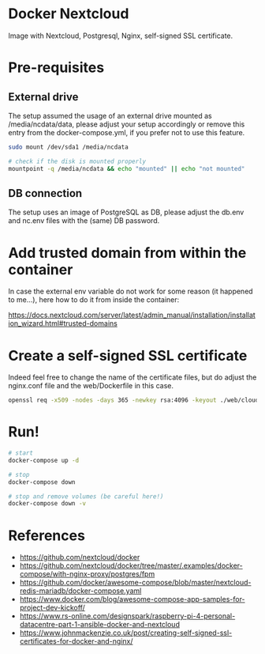 # Docker Nextcloud
Image with Nextcloud, Postgresql, Nginx, self-signed SSL certificate.

# Pre-requisites
## External drive
The setup assumed the usage of an external drive mounted as /media/ncdata/data, please adjust your setup accordingly or remove this entry from the docker-compose.yml, if you prefer not to use this feature.

```bash
sudo mount /dev/sda1 /media/ncdata

# check if the disk is mounted properly
mountpoint -q /media/ncdata && echo "mounted" || echo "not mounted"
```

## DB connection
The setup uses an image of PostgreSQL as DB, please adjust the db.env and nc.env files with the (same) DB password.

# Add trusted domain from within the container
In case the external env variable do not work for some reason (it happened to me...), here how to do it from inside the container:

https://docs.nextcloud.com/server/latest/admin_manual/installation/installation_wizard.html#trusted-domains

# Create a self-signed SSL certificate
Indeed feel free to change the name of the certificate files, but do adjust the nginx.conf file and the web/Dockerfile in this case.

```bash
openssl req -x509 -nodes -days 365 -newkey rsa:4096 -keyout ./web/cloud.local.key -out ./web/cloud.local.crt
```

# Run!
```bash
# start
docker-compose up -d

# stop
docker-compose down

# stop and remove volumes (be careful here!)
docker-compose down -v
```

# References
* https://github.com/nextcloud/docker
* https://github.com/nextcloud/docker/tree/master/.examples/docker-compose/with-nginx-proxy/postgres/fpm
* https://github.com/docker/awesome-compose/blob/master/nextcloud-redis-mariadb/docker-compose.yaml
* https://www.docker.com/blog/awesome-compose-app-samples-for-project-dev-kickoff/
* https://www.rs-online.com/designspark/raspberry-pi-4-personal-datacentre-part-1-ansible-docker-and-nextcloud
* https://www.johnmackenzie.co.uk/post/creating-self-signed-ssl-certificates-for-docker-and-nginx/